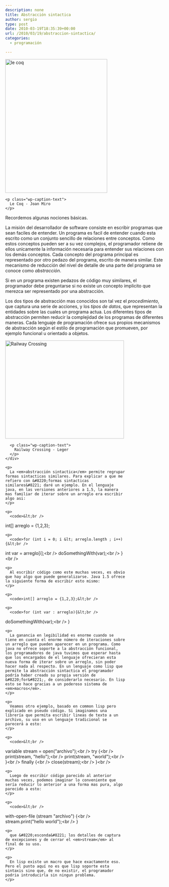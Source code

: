 ```yaml
---
description: none
title: Abstracción sintactica
author: sergio
type: post
date: 2010-03-19T18:35:39+00:00
url: /2010/03/19/abstraccion-sintactica/
categories:
  - programación

---
```

<p style="text-align: center">
  <div id="attachment_194" style="width: 333px" class="wp-caption aligncenter">
    <a href="http://blog.crazyrobot.net/files/2010/03/joanmiro1.jpg"><img class="size-full wp-image-194 " src="http://blog.crazyrobot.net/files/2010/03/joanmiro1.jpg" alt="le coq" width="323" height="422" /></a>
    
    <p class="wp-caption-text">
      Le Coq - Joan Miro
    </p>
  </div>
  
  <p>
    Recordemos algunas nociones básicas.
  </p>
  
  <p>
    La misión del desarrollador de software consiste en escribir programas que sean faciles de entender. Un programa es facil de entender cuando esta escrito como un conjunto sencillo de relaciones entre conceptos. Como estos conceptos pueden ser a su vez complejos, el programador retiene de ellos unicamente la información necesaria para entender sus relaciones con los demás conceptos. Cada concepto del programa principal es representado por otro pedazo del programa, escrito de manera similar. Este mecanismo de reducción del nivel de detalle de una parte del programa se conoce como <em>abstracción</em>.
  </p>
  
  <p>
    Si en un programa existen pedazos de código muy similares, el programador debe preguntarse si no existe un concepto implicito que merezca ser representado por una abstracción.
  </p>
  
  <p>
    Los dos tipos de abstracción mas conocidos son tal vez el <em>procedimiento</em>, que captura una serie de acciones, y los <em>ti</em><em>pos de datos</em>, que representan la entidades sobre las cuales un programa actua. Los diferentes tipos de abstracción permiten reducir la complejidad de los programas de diferentes maneras. Cada lenguaje de programación ofrece sus propios mecanismos de abstracción según el estilo de programación que promueven, por ejemplo funcional u orientado a objetos.
  </p>
  
  <p style="text-align: center">
    <div id="attachment_197" style="width: 386px" class="wp-caption aligncenter">
      <a href="http://blog.crazyrobot.net/files/2010/03/Leger_railway_crossing.jpg"><img class="size-full wp-image-197 " src="http://blog.crazyrobot.net/files/2010/03/Leger_railway_crossing.jpg" alt="Railway Crossing" width="376" height="310" srcset="http://blog.crazyrobot.net/files/2010/03/Leger_railway_crossing-300x247.jpg 300w, http://blog.crazyrobot.net/files/2010/03/Leger_railway_crossing-363x300.jpg 363w, http://blog.crazyrobot.net/files/2010/03/Leger_railway_crossing.jpg 850w" sizes="(max-width: 376px) 100vw, 376px" /></a>
      
      <p class="wp-caption-text">
        Railway Crossing - Leger
      </p>
    </div>
    
    <p>
      La <em>abstracción sintactica</em> permite regrupar formas sintacticas similares. Para explicar a que me refiero con &#8220;formas sintacticas similares&#8221; daré un ejemplo. En el lenguaje java, en las versiones anteriores a 1.5, la manera mas familiar de iterar sobre un arreglo era escribir algo asi:
    </p>
    
    <p>
      <code>&lt;br />
int[] arreglo = {1,2,3};</code><code> </code>
    </p>
    
    <p>
      <code>for (int i = 0; i &lt; arreglo.length ; i++){&lt;br />
int var = arreglo[i];&lt;br />
doSomethingWith(var);&lt;br />
}&lt;br />
</code>
    </p>
    
    <p>
      Al escribir código como este muchas veces, es obvio que hay algo que puede generalizarse. Java 1.5 ofrece la siguiente forma de escribir esto mismo:
    </p>
    
    <p>
      <code>int[] arreglo = {1,2,3};&lt;br />
</code>
    </p>
    
    <p>
      <code>for (int var : arreglo){&lt;br />
doSomethingWith(var);&lt;br />
}</code>
    </p>
    
    <p>
      La ganancia en legibilidad es enorme cuando se tiene en cuenta el enorme número de iteraciones sobre un arreglo que pueden aparecer en un programa. Como java no ofrece soporte a la abstracción funcional, los programadores de java tuvimos que esperar hasta que los encargados de el lenguaje ofrecieran esta nueva forma de iterar sobre un arreglo, sin poder hacer nada al respecto. En un lenguaje como lisp que permite la abstracción sintactica el programador podría haber creado su propia versión de &#8220;for&#8221;, de considerarlo necesario. En lisp esto se hace gracias a un poderoso sistema de <em>macros</em>.
    </p>
    
    <p>
      Veamos otro ejemplo, basado en common lisp pero explicado en pseudo código. Si imaginamos una librería que permita escribir lineas de texto a un archivo, su uso en un lenguaje tradicional se parecerá a esto:
    </p>
    
    <p>
      <code>&lt;br />
variable stream = open("archivo");&lt;br />
try {&lt;br />
print(stream, "hello");&lt;br />
print(stream, "world");&lt;br />
}&lt;br />
finally {&lt;br />
close(stream);&lt;br />
}&lt;br />
</code>
    </p>
    
    <p>
      Luego de escribir código parecido al anterior muchas veces, podemos imaginar lo conveniente que sería reducir lo anterior a una forma mas pura, algo parecido a esto:
    </p>
    
    <p>
      <code>&lt;br />
with-open-file (stream "archivo") {&lt;br />
stream.print("hello world");&lt;br />
}</code>
    </p>
    
    <p>
      que &#8220;esconda&#8221; los detalles de captura de excepciones y de cerrar el <em>stream</em> al final de su uso.
    </p>
    
    <p>
      En lisp existe un macro que hace exactamente eso. Pero el punto aquí no es que lisp soporte esta sintaxis sino que, de no existir, el programador podria introducirla sin ningun problema.
    </p>
